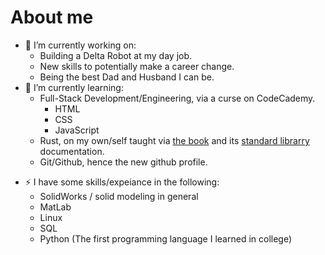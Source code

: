 # About me

- 🔭 I’m currently working on:
  - Building a Delta Robot at my day job.
  - New skills to potentially make a career change.
  - Being the best Dad and Husband I can be.
- 🌱 I’m currently learning:
  - Full-Stack Development/Engineering, via a curse on CodeCademy.
    - HTML
    - CSS
    - JavaScript
  - Rust, on my own/self taught via [the book](https://doc.rust-lang.org/book/) and its [standard librarry](https://doc.rust-lang.org/std/index.html) documentation.
  - Git/Github, hence the new github profile.
<!---
- 👯 I’m looking to collaborate on ...
- 🤔 I’m looking for help with ...
- 💬 Ask me about ...
- 📫 How to reach me: ...
- 😄 Pronouns: ...
-->
- ⚡ I have some skills/expeiance in the following:
  - SolidWorks / solid modeling in general
  - MatLab
  - Linux
  - SQL
  - Python (The first programming language I learned in college)
